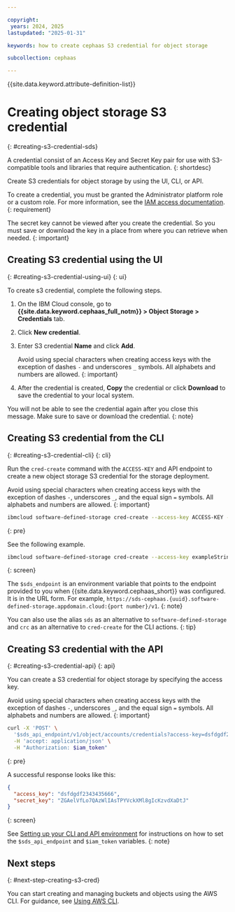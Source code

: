 ```yaml
---

copyright:
 years: 2024, 2025
lastupdated: "2025-01-31"

keywords: how to create cephaas S3 credential for object storage

subcollection: cephaas

---
```


{{site.data.keyword.attribute-definition-list}}

# Creating object storage S3 credential
{: #creating-s3-credential-sds}

A credential consist of an Access Key and Secret Key pair for use with S3-compatible tools and libraries that require authentication.
{: shortdesc}




Create S3 credentials for object storage by using the UI, CLI, or API.

To create a credential, you must be granted the Administrator platform role or a custom role. For more information, see the [IAM access documentation](/docs/cephaas?topic=cephaas-managing-iam).
{: requirement}

The secret key cannot be viewed after you create the credential. So you must save or download the key in a place from where you can retrieve when needed.
{: important}

## Creating S3 credential using the UI
{: #creating-s3-credential-using-ui}
{: ui}

To create s3 credential, complete the following steps.

1. On the IBM Cloud console, go to **{{site.data.keyword.cephaas_full_notm}} > Object Storage > Credentials** tab.

2. Click **New credential**.

3. Enter S3 credential **Name** and click **Add**.

    Avoid using special characters when creating access keys with the exception of dashes `-` and underscores `_` symbols. All alphabets and numbers are allowed.
    {: important}

4. After the credential is created, **Copy** the credential or click **Download** to save the credential to your local system.

You will not be able to see the credential again after you close this message. Make sure to save or download the credential.
{: note}


## Creating S3 credential from the CLI
{: #creating-s3-credential-cli}
{: cli}

Run the `cred-create` command with the `ACCESS-KEY` and API endpoint to create a new object storage S3 credential for the storage deployment.

Avoid using special characters when creating access keys with the exception of dashes `-`, underscores `_`, and the equal sign `=` symbols. All alphabets and numbers are allowed.
{: important}

```sh
ibmcloud software-defined-storage cred-create --access-key ACCESS-KEY --url string
```
{: pre}

See the following example.

```bash
ibmcloud software-defined-storage cred-create --access-key exampleString --url $sds_endpoint

```
{: screen}

The `$sds_endpoint` is an environment variable that points to the endpoint provided to you when {{site.data.keyword.cephaas_short}} was configured. It is in the URL form. For example, `https://sds-cephaas.{uuid}.software-defined-storage.appdomain.cloud:{port number}/v1`.
{: note}

You can also use the alias `sds` as an alternative to `software-defined-storage` and `crc` as an alternative to `cred-create` for the CLI actions.
{: tip}

## Creating S3 credential with the API
{: #creating-s3-credential-api}
{: api}

You can create a S3 credential for object storage by specifying the access key.

Avoid using special characters when creating access keys with the exception of dashes `-`, underscores `_`, and the equal sign `=` symbols. All alphabets and numbers are allowed.
{: important}

```sh
curl -X 'POST' \
  '$sds_api_endpoint/v1/object/accounts/credentials?access-key=dsfdgdf2343435666' \
  -H 'accept: application/json' \
  -H "Authorization: $iam_token"
```
{: pre}

A successful response looks like this:

```json
{
  "access_key": "dsfdgdf2343435666",
  "secret_key": "ZGAelVfLo7QAzWlIAsTPYVckXMl8gIcKzvdXaDtJ"
}
```
{: screen}

See [Setting up your CLI and API environment](docs/cephaas?topic=cephaas-set-up-environment&interface=api) for instructions on how to set the `$sds_api_endpoint` and `$iam_token` variables.
{: note}



## Next steps
{: #next-step-creating-s3-cred}

You can start creating and managing buckets and objects using the AWS CLI. For guidance, see [Using AWS CLI](/docs/cephaas?topic=cephaas-aws-cli).
